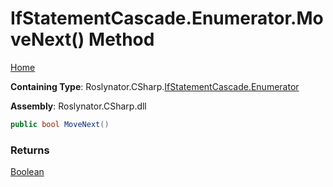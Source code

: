 # IfStatementCascade\.Enumerator\.MoveNext\(\) Method

[Home](../../../../../README.md)

**Containing Type**: Roslynator\.CSharp\.[IfStatementCascade.Enumerator](../README.md)

**Assembly**: Roslynator\.CSharp\.dll

```csharp
public bool MoveNext()
```

### Returns

[Boolean](https://docs.microsoft.com/en-us/dotnet/api/system.boolean)

